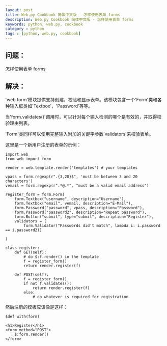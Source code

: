 ```yaml
---
layout: post
title: Web.py Cookbook 简体中文版 - 怎样使用表单 forms
description: Web.py Cookbook 简体中文版 - 怎样使用表单 forms
keywords: python, web.py, cookbook
category : python
tags : [python, web.py, cookbook]
---
```


## 问题：

怎样使用表单 forms

## 解决：

'web.form'模块提供支持创建，校验和显示表单。该模块包含一个'Form'类和各种输入框类如'Textbox'，'Password'等等。

当'form.validates()'调用时，可以针对每个输入检测的哪个是有效的，并取得校验理由列表。

'Form'类同样可以使用完整输入附加的关键字参数'validators'来校验表单。

这里是一个新用户注册的表单的示例：

    import web
    from web import form

    render = web.template.render('templates') # your templates

    vpass = form.regexp(r".{3,20}$", 'must be between 3 and 20 characters')
    vemail = form.regexp(r".*@.*", "must be a valid email address")

    register_form = form.Form(
        form.Textbox("username", description="Username"),
        form.Textbox("email", vemail, description="E-Mail"),
        form.Password("password", vpass, description="Password"),
        form.Password("password2", description="Repeat password"),
        form.Button("submit", type="submit", description="Register"),
        validators = [
            form.Validator("Passwords did't match", lambda i: i.password == i.password2)]

    )

    class register:
        def GET(self):
            # do $:f.render() in the template
            f = register_form()
            return render.register(f)

        def POST(self):
            f = register_form()
            if not f.validates():
                return render.register(f)
            else:
                # do whatever is required for registration


然后注册的模板应该像是这样： 

    $def with(form)

    <h1>Register</h1>
    <form method="POST">
        $:form.render()
    </form>